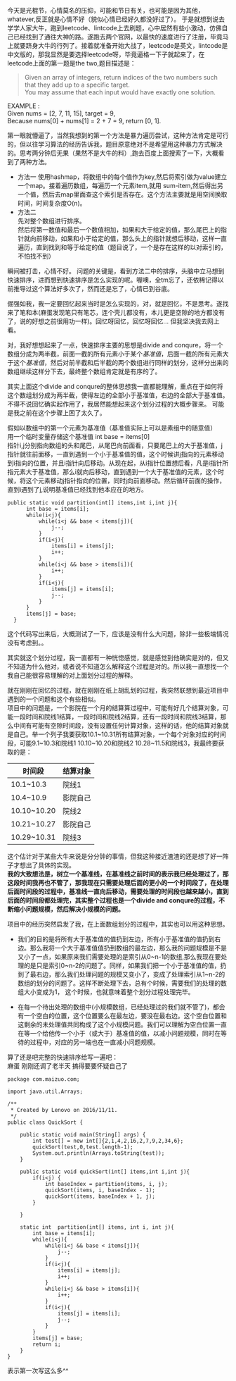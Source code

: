 今天是光棍节，心情莫名的压抑，可能和节日有关，也可能是因为其他，whatever,反正就是心情不好（貌似心情已经好久都没好过了）。 于是就想到说去学学人家大牛，跑到leetcode、lintcode上去刷题，心中居然有些小激动，仿佛自己已经找到了通往大神的路。遂跑去两个官网，以最快的速度进行了注册，毕竟马上就要跻身大牛的行列了。接着就准备开始大战了，leetcode是英文，lintcode是中文版的，那我显然是要选择leetcode呀，毕竟逼格一下子就起来了，在leetcode上面的第一题是the two,题目描述是：  
> Given an array of integers, return indices of the two numbers such that they add up to a specific target.  
You may assume that each input would have exactly one solution.  
>
EXAMPLE :  
Given nums = [2, 7, 11, 15], target = 9,  
Because nums[0] + nums[1] = 2 + 7 = 9,
return [0, 1].

第一眼就懵逼了，当然我想到的第一个方法是暴力遍历尝试，这种方法肯定是可行的，但以往学习算法的经历告诉我，题目原意绝对不是希望用这种暴力方式解决的。思考两分钟后无果（果然不是大牛的料）,跑去百度上面搜索了一下，大概看到了两种方法。  

* 方法一
 使用hashmap，将数组中的每个值作为key,然后将索引做为value建立一个map。接着遍历数组，每遍历一个元素item,就用 sum-item,然后得出另一个值，然后去map里面查这个索引是否存在。这个方法主要就是用空间换取时间，时间复杂度O(n)。
* 方法二  
先对整个数组进行排序。  
然后将第一数值和最后一个数值相加，如果和大于给定的值，那么尾巴上的指针就向前移动，如果和小于给定的值，那么头上的指针就想后移动，这样一直遍历，直到找到和等于给定的值（题目说了，一个是存在这样的以对索引的，不怕找不到）

瞬间被打击，心情不好。
问题的关键是，看到方法二中的排序，头脑中立马想到快速排序，进而想到快速排序是怎么实现的呢。喔噢，全tm忘了，还依稀记得以前推导过这个算法好多次了，然而还是忘了，心情已到谷底。  

倔强如我，我一定要回忆起来当时是怎么实现的，对，就是回忆，不是思考。遂找来了笔和本(麻蛋发现笔只有笔芯，连个壳儿都没有，本儿更是空隙的地方都没有了，说的好想之前很用功一样)。回忆呀回忆，回忆呀回忆...  但我坚决我去网上看。   

对，我好想想起来了一点，快速排序主要的思想是divide and conqure，将一个数组分成为两半截，前面一截的所有元素小于某个*基准值*，后面一截的所有元素大于这个*基准值*，然后对前半截和后半截的两个数组进行同样的划分，这样分出来的数组继续这样分下去，最终整个数组肯定就是有序的了。  

其实上面这个divide and conqure的整体思想我一直都能理解，重点在于如何将这个数组划分成为两半截，使得左边的全部小于基准值，右边的全部大于基准值。不得不说回忆确实起作用了，我居然能想起来这个划分过程的大概步骤来。
可能是我之前在这个步骤上困了太久了。  

假如以数组中的第一个元素为基准值（基准值实际上可以是素组中的随意值）  
用一个临时变量存储这个基准值  int base = items[0]  
指针i,j分别指向数组的头和尾巴，从尾巴向前面看，只要尾巴上的大于基准值，j指针就往前面移，一直到遇到一个小于基准值的值，这个时候讲j指向的元素移动到i指向的位置，并且i指针向后移动。从现在起，从i指针位置想后看，凡是i指针所指元素大于基准值，那么i就向后移动，直到遇到一个大于基准值的元素，这个时候，将这个元素移动j指针指向的位置，同时j向前面移动。然后循环前面的操作，直到i遇到了j,说明基准值已经找到他本应在的地方。

```
public static void partition(int[] items,int i,int j){
      int base = items[i];
      while(i<j){
          while(i<j && base < items[j]){
              j--;
          }
          if(i<j){
              items[i] = items[j];
              i++;
          }
          while(i<j && base > items[i]){
              i++;
          }
          if(i<j){
              items[j] = items[i];
              j--;
          }
      }
      items[j] = base;
  }
```

这个代码写出来后，大概测试了一下，应该是没有什么大问题，除非一些极端情况没有考虑到。。

其实就这个划分过程，我一直都有一种恍惚感觉，就是感觉到他确实是对的，但又不知道为什么他对，或者说不知道怎么解释这个过程是对的。所以我一直想找一个我自己能很容易理解的对上面划分过程的解释。    

就在刚刚在回忆的过程，就在刚刚在纸上胡乱划的过程，我突然联想到最近项目中遇到的一个问题和这个有些相似。   
项目中的问题是，一个影院在一个月的结算算过程中，可能有好几个结算对象，可能一段时间和院线1结算，一段时间和院线2结算，还有一段时间和院线3结算，那么中间有可能有空隙时间段，没有设置任何计算对象，这样的话，他的结算对象就是自己。举一个列子我要获取10.1~10.31所有结算对象，一个每个对象对应的时间段，可能9.1~10.3和院线1 10.10~10.20和院线2  10.28~11.5和院线3，我最终要获取的是：  

时间段|结算对象
-|-
10.1~10.3|院线1
10.4~10.9|影院自己
10.10~10.20|院线2
10.21~10.27|影院自己
10.29~10.31|院线3

这个估计对于某些大牛来说是分分钟的事情，但我这种接近渣渣的还是想了好一阵子才想出了具体的实现。  
**我的大致想法是，树立一个基准线，在基准线之前时间的表示我已经处理过了，那这段时间我再也不管了，那我现在只需要处理后面的更小的一个时间段了，在处理后面时间段的过程中，基准线一直向后移动，需要处理的时间段也越来越小，直到后面的时间段都处理完，其实整个过程也是一个divide and conqure的过程，不断缩小问题规模，然后解决小规模的问题。**

项目中的经历突然启发了我，在上面数组划分的过程中，其实也可以用这种思想。  
* 我们的目的是将所有大于基准值的值扔到左边，所有小于基准值的值扔到右边。那么我将一个大于基准值值扔到数组的最左边，那么我的问题规模是不是又小了一点，如果原来我们需要处理的是索引从0~n-1的数组,那么我现在要处理的是只是索引0~n-2的问题了。同样，如果我们把一个小于基准值的值，扔到了最右边，那么我们处理问题的规模又变小了，变成了处理索引从1~n-2的数组的划分的问题了。这样不断处理下去，总有个时候，需要我们的处理的数组大小变成为1，
这个时候，也就意味着整个划分过程处理完毕。  

* 在每一个待出处理的数组中(小规模数组，已经处理过的我们就不管了)，都会有一个空白的位置，这个位置要么在最左边，要没在最右边。这个空白位置和这剩余的未处理值共同构成了这个小规模问题。我们可以理解为空白位置一直在等一个给他传一个小于（或大于）基准值的值，以减小问题规模，同时在等待的过程中，对应的另一端也在一直减小问题规模。  

算了还是吧完整的快速排序给写一遍吧：  
麻蛋 刚刚还调了老半天 搞得要要怀疑自己了
```
package com.maizuo.com;

import java.util.Arrays;

/**
 * Created by Lenovo on 2016/11/11.
 */
public class QuickSort {

    public static void main(String[] args) {
        int test[] = new int[]{2,1,4,2,16,2,7,9,2,34,6};
        quickSort(test,0,test.length-1);
        System.out.println(Arrays.toString(test));
    }

    public static void quickSort(int[] items,int i,int j){
        if(i<j) {
            int baseIndex = partition(items, i, j);
            quickSort(items, i, baseIndex - 1);
            quickSort(items, baseIndex + 1, j);
        }

    }

    static int  partition(int[] items, int i, int j){
        int base = items[i];
        while(i<j){
            while(i<j && base < items[j]){
                j--;
            }
            if(i<j){
                items[i] = items[j];
                i++;
            }
            while(i<j && base > items[i]){
                i++;
            }
            if(i<j){
                items[j] = items[i];
                j--;
            }
        }
        items[j] = base;
        return i;
    }
}

```

表示第一次写这么多^^
